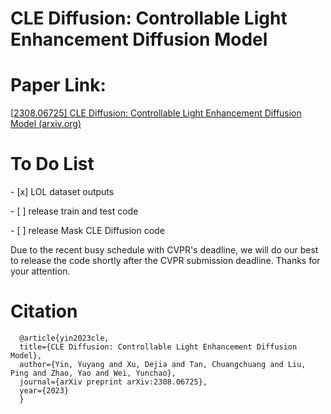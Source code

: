 # **CLE Diffusion: Controllable Light Enhancement Diffusion Model**

# Paper Link:

[[2308.06725\] CLE Diffusion: Controllable Light Enhancement Diffusion Model (arxiv.org)](https://arxiv.org/abs/2308.06725)





# To Do List

\- [x] LOL dataset outputs

\- [ ] release train and test code

\- [ ] release Mask CLE Diffusion code



Due to the recent busy schedule with CVPR's deadline, we will do our best to release the code shortly after the CVPR submission deadline. Thanks for your attention.



# Citation



```
  @article{yin2023cle,
  title={CLE Diffusion: Controllable Light Enhancement Diffusion Model},
  author={Yin, Yuyang and Xu, Dejia and Tan, Chuangchuang and Liu, Ping and Zhao, Yao and Wei, Yunchao},
  journal={arXiv preprint arXiv:2308.06725},
  year={2023}
  }
```

